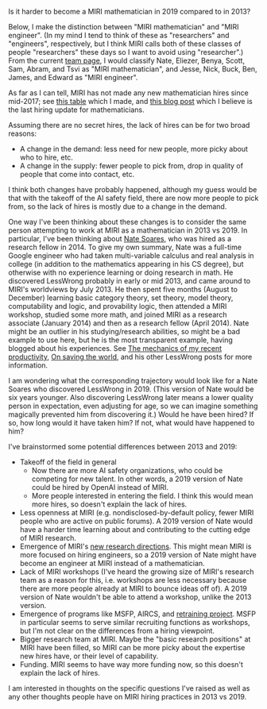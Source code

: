 Is it harder to become a MIRI mathematician in 2019 compared to in 2013?

Below, I make the distinction between "MIRI mathematician" and "MIRI engineer". (In my mind I tend to think of these as "researchers" and "engineers", respectively, but I think MIRI calls both of these classes of people "researchers" these days so I want to avoid using "researcher".) From the current [team page](https://intelligence.org/team/), I would classify Nate, Eliezer, Benya, Scott, Sam, Abram, and Tsvi as "MIRI mathematician", and Jesse, Nick, Buck, Ben, James, and Edward as "MIRI engineer".

As far as I can tell, MIRI has not made any new mathematician hires since mid-2017; see [this table](https://aiwatch.issarice.com/?organization=Machine+Intelligence+Research+Institute#full-history-of-additions-and-subtractions) which I made, and [this blog post](https://intelligence.org/2017/07/04/updates-to-the-research-team-and-a-major-donation/) which I believe is the last hiring update for mathematicians.

Assuming there are no secret hires, the lack of hires can be for two broad reasons:

- A change in the demand: less need for new people, more picky about who to hire, etc.
- A change in the supply: fewer people to pick from, drop in quality of people that come into contact, etc.

I think both changes have probably happened, although my guess would be that with the takeoff of the AI safety field, there are now more people to pick from, so the lack of hires is mostly due to a change in the demand.

One way I've been thinking about these changes is to consider the same person attempting to work at MIRI as a mathematician in 2013 vs 2019. In particular, I've been thinking about [Nate Soares](https://aiwatch.issarice.com/?person=Nate+Soares), who was hired as a research fellow in 2014. To give my own summary, Nate was a full-time Google engineer who had taken multi-variable calculus and real analysis in college (in addition to the mathematics appearing in his CS degree), but otherwise with no experience learning or doing research in math. He discovered LessWrong probably in early or mid 2013, and came around to MIRI's worldviews by July 2013. He then spent five months (August to December) learning basic category theory, set theory, model theory, computability and logic, and provability logic, then attended a MIRI workshop, studied some more math, and joined MIRI as a research associate (January 2014) and then as a research fellow (April 2014). Nate might be an outlier in his studying/research abilities, so might be a bad example to use here, but he is the most transparent example, having blogged about his experiences. See [The mechanics of my recent productivity](https://www.lesswrong.com/posts/uX3HjXo6BWos3Zgy5/the-mechanics-of-my-recent-productivity), [On saving the world](https://www.lesswrong.com/posts/F2DZXsMdhGyX4FPAd/on-saving-the-world), and his other LessWrong posts for more information.

I am wondering what the corresponding trajectory would look like for a Nate Soares who discovered LessWrong in 2019. (This version of Nate would be six years younger. Also discovering LessWrong later means a lower quality person in expectation, even adjusting for age, so we can imagine something magically prevented him from discovering it.) Would he have been hired? If so, how long would it have taken him? If not, what would have happened to him?

I've brainstormed some potential differences between 2013 and 2019:

- Takeoff of the field in general
  - Now there are more AI safety organizations, who could be competing for new talent. In other words, a 2019 version of Nate could be hired by OpenAI instead of MIRI.
  - More people interested in entering the field. I think this would mean more hires, so doesn't explain the lack of hires.
- Less openness at MIRI (e.g. nondisclosed-by-default policy, fewer MIRI people who are active on public forums). A 2019 version of Nate would have a harder time learning about and contributing to the cutting edge of MIRI research.
- Emergence of MIRI's [new research directions](https://intelligence.org/2018/11/22/2018-update-our-new-research-directions/#section1). This might mean MIRI is more focused on hiring engineers, so a 2019 version of Nate might have become an engineer at MIRI instead of a mathematician.
- Lack of MIRI workshops (I've heard the growing size of MIRI's research team as a reason for this, i.e. workshops are less necessary because there are more people already at MIRI to bounce ideas off of). A 2019 version of Nate wouldn't be able to attend a workshop, unlike the 2013 version.
- Emergence of programs like MSFP, AIRCS, and [retraining project](https://www.openphilanthropy.org/focus/global-catastrophic-risks/potential-risks-advanced-artificial-intelligence/machine-intelligence-research-institute-ai-safety-retraining-program). MSFP in particular seems to serve similar recruiting functions as workshops, but I'm not clear on the differences from a hiring viewpoint.
- Bigger research team at MIRI. Maybe the "basic research positions" at MIRI have been filled, so MIRI can be more picky about the expertise new hires have, or their level of capability.
- Funding. MIRI seems to have way more funding now, so this doesn't explain the lack of hires.

I am interested in thoughts on the specific questions I've raised as well as any other thoughts people have on MIRI hiring practices in 2013 vs 2019.

